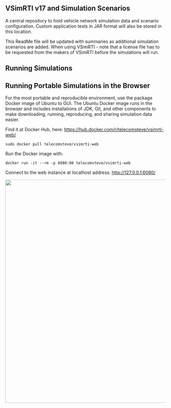 VSimRTI v17 and Simulation Scenarios
------------------------------------
A central repository to hold vehicle network simulation data and scenario configuration.
Custom application tests in JAR format will also be stored in this location.

This ReadMe file will be updated with summaries as additional simulation scenarios are added.
When using VSimRTI - note that a license file has to be requested from the makers of VSimRTI before the simulations will run.

Running Simulations
-------------------


Running Portable Simulations in the Browser
-------------------------------------------

For the most portable and reproducible environment, use the package Docker image of Ubuntu to GUI.
The Ubuntu Docker image runs in the browser and includes installations of JDK, Git, and other components to make downloading, running, reproducing, and sharing simulation data easier.

Find it at Docker Hub, here: https://hub.docker.com/r/telecomsteve/vsimrti-web/
```
sudo docker pull telecomsteve/vsimrti-web
```
Run the Docker image with:
```
docker run -it --rm -p 6080:80 telecomsteve/vsimrti-web
```
Connect to the web instance at localhost address: http://127.0.0.1:6080/

<img src="https://raw.github.com/stevenplatt/docker-vsimrti-web/master/screenshots/vsimrti-web.jpg?v1" width=700/>
